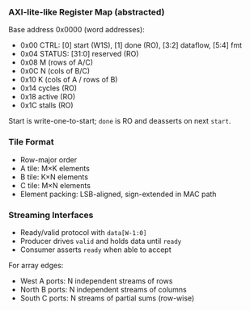 ### AXI-lite-like Register Map (abstracted)

Base address 0x0000 (word addresses):

- 0x00 CTRL: [0] start (W1S), [1] done (RO), [3:2] dataflow, [5:4] fmt
- 0x04 STATUS: [31:0] reserved (RO)
- 0x08 M (rows of A/C)
- 0x0C N (cols of B/C)
- 0x10 K (cols of A / rows of B)
- 0x14 cycles (RO)
- 0x18 active (RO)
- 0x1C stalls (RO)

Start is write-one-to-start; `done` is RO and deasserts on next `start`.

### Tile Format

- Row-major order
- A tile: M×K elements
- B tile: K×N elements
- C tile: M×N elements
- Element packing: LSB-aligned, sign-extended in MAC path

### Streaming Interfaces

- Ready/valid protocol with `data[W-1:0]`
- Producer drives `valid` and holds data until `ready`
- Consumer asserts `ready` when able to accept

For array edges:
- West A ports: N independent streams of rows
- North B ports: N independent streams of columns
- South C ports: N streams of partial sums (row-wise) 